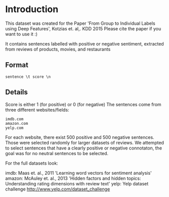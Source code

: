 # Introduction

This dataset was created for the Paper 'From Group to Individual Labels using Deep Features', Kotzias et. al,. KDD 2015
Please cite the paper if you want to use it :)

It contains sentences labelled with positive or negative sentiment, extracted from reviews of products, movies, and restaurants

## Format

`sentence \t score \n`

## Details

Score is either 1 (for positive) or 0 (for negative)
The sentences come from three different websites/fields:

```
imdb.com
amazon.com
yelp.com
```

For each website, there exist 500 positive and 500 negative sentences. Those were selected randomly for larger datasets of reviews.
We attempted to select sentences that have a clearly positive or negative connotaton, the goal was for no neutral sentences to be selected.

For the full datasets look:

imdb: Maas et. al., 2011 'Learning word vectors for sentiment analysis'
amazon: McAuley et. al., 2013 'Hidden factors and hidden topics: Understanding rating dimensions with review text'
yelp: Yelp dataset challenge <http://www.yelp.com/dataset_challenge>

